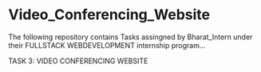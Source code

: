 # Video_Conferencing_Website
The following repository contains Tasks assingned by Bharat_Intern under their FULLSTACK WEBDEVELOPMENT internship program...

TASK 3: VIDEO CONFERENCING WEBSITE
